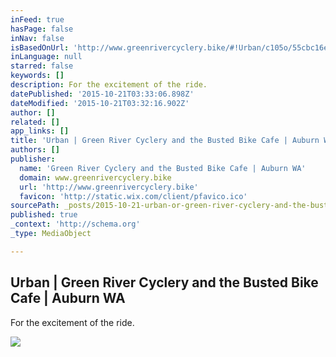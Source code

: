 ```yaml
---
inFeed: true
hasPage: false
inNav: false
isBasedOnUrl: 'http://www.greenrivercyclery.bike/#!Urban/c105o/55cbc16e0cf25051ca25743c'
inLanguage: null
starred: false
keywords: []
description: For the excitement of the ride.
datePublished: '2015-10-21T03:33:06.898Z'
dateModified: '2015-10-21T03:32:16.902Z'
author: []
related: []
app_links: []
title: 'Urban | Green River Cyclery and the Busted Bike Cafe | Auburn WA'
authors: []
publisher:
  name: 'Green River Cyclery and the Busted Bike Cafe | Auburn WA'
  domain: www.greenrivercyclery.bike
  url: 'http://www.greenrivercyclery.bike'
  favicon: 'http://static.wix.com/client/pfavico.ico'
sourcePath: _posts/2015-10-21-urban-or-green-river-cyclery-and-the-busted-bike-cafe-or-aubur.md
published: true
_context: 'http://schema.org'
_type: MediaObject

---
```

<article style=""><h1>Urban | Green River Cyclery and the Busted Bike Cafe | Auburn WA</h1><p>For the excitement of the ride.</p><img src="http://static.wixstatic.com/media/d28848_a08d8fc82fe04540994fbca11350d9d8.jpg_256" /></article>